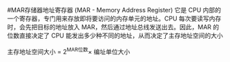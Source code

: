 #MAR存储器地址寄存器   (MAR - Memory Address Register) 
	它是 CPU 内部的一个寄存器，专门用来存放即将要访问的内存单元的地址。CPU 每次要读写内存时，会先把目标的地址放入 MAR，然后通过地址总线发送出去。因此，MAR 的位数直接决定了 CPU 能发出多少种不同的地址，从而决定了主存地址空间的大小 

主存地址空间大小 = $2^{\text{MAR位数}} \times$ 编址单位大小  